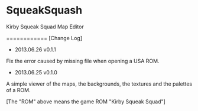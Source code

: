 SqueakSquash
============

Kirby Squeak Squad  Map Editor



============
[Change Log]

- 2013.06.26 v0.1.1

Fix the error caused by missing file when opening a USA ROM.


- 2013.06.25 v0.1.0

A simple viewer of the maps, the backgrounds, the textures and the palettes of a ROM.


[The "ROM" above means the game ROM "Kirby Squeak Squad"]
